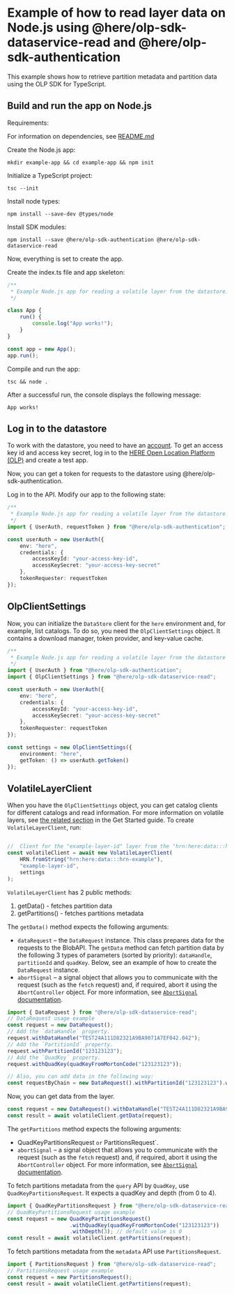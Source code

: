 # Example of how to read layer data on Node.js using @here/olp-sdk-dataservice-read and @here/olp-sdk-authentication

This example shows how to retrieve partition metadata and partition data using the OLP SDK for TypeScript.

## Build and run the app on Node.js

Requirements:

For information on dependencies, see [README.md](../../README.md#Dependencies)

Create the Node.js app:

```shell
mkdir example-app && cd example-app && npm init
```

Initialize a TypeScript project:

```shell
tsc --init
```

Install node types:

```shell
npm install --save-dev @types/node
```

Install SDK modules:

```shell
npm install --save @here/olp-sdk-authentication @here/olp-sdk-dataservice-read
```

Now, everything is set to create the app.

Create the index.ts file and app skeleton:

```typescript
/**
 * Example Node.js app for reading a volatile layer from the datastore.
 */

class App {
    run() {
        console.log("App works!");
    }
}

const app = new App();
app.run();
```

Compile and run the app:

```shell
tsc && node .
```

After a successful run, the console displays the following message:

```shell
App works!
```

## Log in to the datastore

To work with the datastore, you need to have an [account](https://account.here.com).
To get an access key id and access key secret, log in to the [HERE Open Location Platform (OLP)](https://platform.here.com/admin/apps) and create a test app.

Now, you can get a token for requests to the datastore using @here/olp-sdk-authentication.

Log in to the API. Modify our app to the following state:

```typescript
/**
 * Example Node.js app for reading a volatile layer from the datastore
 */
import { UserAuth, requestToken } from "@here/olp-sdk-authentication";

const userAuth = new UserAuth({
    env: "here",
    credentials: {
        accessKeyId: "your-access-key-id",
        accessKeySecret: "your-access-key-secret"
    },
    tokenRequester: requestToken
});

```

## OlpClientSettings

Now, you can initialize the `DataStore` client for the `here` environment and, for example, list catalogs.
To do so, you need the `OlpClientSettings` object. It contains a download manager, token provider, and key-value cache.

```typescript
/**
 * Example Node.js app for reading a volatile layer from the datastore
 */
import { UserAuth } from "@here/olp-sdk-authentication";
import { OlpClientSettings } from "@here/olp-sdk-dataservice-read";

const userAuth = new UserAuth({
    env: "here",
    credentials: {
        accessKeyId: "your-access-key-id",
        accessKeySecret: "your-access-key-secret"
    },
    tokenRequester: requestToken
});

const settings = new OlpClientSettings({
    environment: "here",
    getToken: () => userAuth.getToken()
});

```

## VolatileLayerClient

When you have  the `OlpClientSettings` object, you can get catalog clients for different catalogs and read information.
For more information on volatile layers, see [the related section](https://developer.here.com/olp/documentation/get-started/dev_guide/shared_content/topics/olp/concepts/layers.html#volatile-layers) in the Get Started guide.
To create `VolatileLayerClient`, run:

```typescript

//  Client for the "example-layer-id" layer from the "hrn:here:data:::hrn-example" catalog
const volatileClient = await new VolatileLayerClient(
    HRN.fromString("hrn:here:data:::hrn-example"),
    "example-layer-id",
    settings
);
```

`VolatileLayerClient` has 2 public methods:

1. getData() - fetches partition data
2. getPartitions() - fetches partitions metadata

The `getData()` method expects the following arguments:

* `dataRequest` &ndash; the `DataRequest` instanсe. This class prepares data for the requests to the BlobAPI. The `getData` method can fetch partition data by the following 3 types of parameters (sorted by priority): `dataHandle`, `partitionId` and `quadKey`. Below, see an example of how to create the `DataRequest` instanсe.
* `abortSignal` &ndash; a signal object that allows you to communicate with the request (such as the `fetch` request) and, if required, abort it  using the `AbortController` object. For more information, see [`AbortSignal` documentation](https://developer.mozilla.org/en-US/docs/Web/API/AbortSignal).

```typescript
import { DataRequest } from "@here/olp-sdk-dataservice-read";
// DataRequest usage example
const request = new DataRequest();
// Add the `dataHandle` property.
request.withDataHandle("TEST24A111D82321A9BA9071A7EF042.042");
// Add the `PartitionId` property.
request.withPartitionId("123123123");
// Add the `QuadKey` property.
request.withQuadKey(quadKeyFromMortonCode("123123123"));

// Also, you can add data in the following way:
const requestByChain = new DataRequest().withPartitionId("123123123").withQuadKey(quadKeyFromMortonCode("123123123"));
```

Now, you can get data from the layer.

```typescript
const request = new DataRequest().withDataHandle("TEST24A111D82321A9BA9071A7EF042.042");
const result = await volatileClient.getData(request);
```

The `getPartitions` method expects the following arguments:

* QuadKeyPartitionsRequest `or` PartitionsRequest`.
* `abortSignal` &ndash; a signal object that allows you to communicate with the request (such as the `fetch` request) and, if required, abort it  using the `AbortController` object. For more information, see [`AbortSignal` documentation](https://developer.mozilla.org/en-US/docs/Web/API/AbortSignal).

To fetch partitions metadata from the `query` API by `QuadKey`, use `QuadKeyPartitionsRequest`. It expects a quadKey and depth (from 0 to 4).

```typescript
import { QuadKeyPartitionsRequest } from "@here/olp-sdk-dataservice-read";
// QuadKeyPartitionsRequest usage example
const request = new QuadKeyPartitionsRequest()
                    .withQuadKey(quadKeyFromMortonCode("123123123"))
                    .withDepth(3); // default value is 0
const result = await volatileClient.getPartitions(request);
```

To fetch partitions metadata from the `metadata` API use `PartitionsRequest`. 

```typescript
import { PartitionsRequest } from "@here/olp-sdk-dataservice-read";
// PartitionsRequest usage example
const request = new PartitionsRequest();
const result = await volatileClient.getPartitions(request);
```
